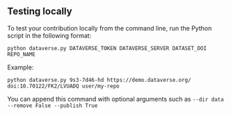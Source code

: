 ## Testing locally

To test your contribution locally from the command line, run the Python script in the following format:

```
python dataverse.py DATAVERSE_TOKEN DATAVERSE_SERVER DATASET_DOI REPO_NAME
```

Example:
```
python dataverse.py 9s3-7d46-hd https://demo.dataverse.org/ doi:10.70122/FK2/LVUADQ user/my-repo 
```

You can append this command with optional arguments such as `--dir data --remove False --publish True`
